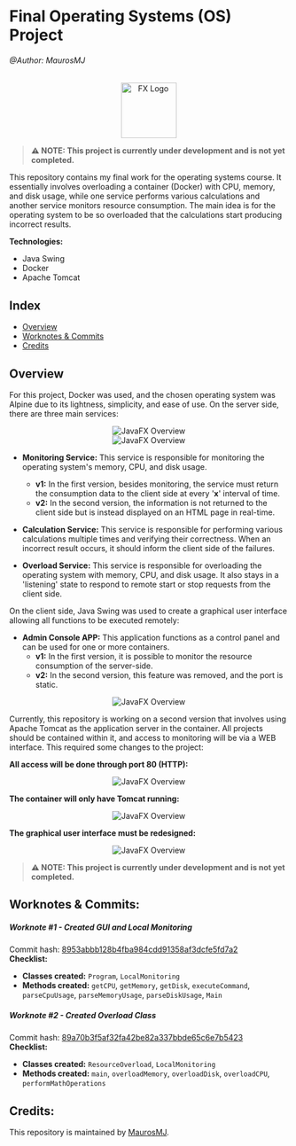 # Final Operating Systems (OS) Project

###### @Author: MaurosMJ

<div align="center">
    <img src="https://imgur.com/O8Cy2wQ.png" alt="FX Logo" width="100" height="100">
</div>

> **⚠️ NOTE: This project is currently under development and is not yet completed.**

This repository contains my final work for the operating systems course. It essentially involves overloading a container (Docker) with CPU, memory, and disk usage, while one service performs various calculations and another service monitors resource consumption. The main idea is for the operating system to be so overloaded that the calculations start producing incorrect results.

**Technologies:**

- Java Swing
- Docker
- Apache Tomcat

## Index

- [Overview](#overview)
- [Worknotes & Commits](#worknotes--commits)
- [Credits](#credits)

## Overview

For this project, Docker was used, and the chosen operating system was Alpine due to its lightness, simplicity, and ease of use. On the server side, there are three main services:
 
<div align="center">
    <img src="https://imgur.com/P0CqxtL.png" alt="JavaFX Overview">
</div>

<div align="center">
    <img src="https://imgur.com/tcvXv44.png" alt="JavaFX Overview">
</div>
 
- **Monitoring Service:** This service is responsible for monitoring the operating system's memory, CPU, and disk usage.
  - **v1:** In the first version, besides monitoring, the service must return the consumption data to the client side at every '**x**' interval of time.
  - **v2:** In the second version, the information is not returned to the client side but is instead displayed on an HTML page in real-time.
 
- **Calculation Service:** This service is responsible for performing various calculations multiple times and verifying their correctness. When an incorrect result occurs, it should inform the client side of the failures.

- **Overload Service:** This service is responsible for overloading the operating system with memory, CPU, and disk usage. It also stays in a 'listening' state to respond to remote start or stop requests from the client side.

On the client side, Java Swing was used to create a graphical user interface allowing all functions to be executed remotely:
 
- **Admin Console APP:** This application functions as a control panel and can be used for one or more containers.
  - **v1:** In the first version, it is possible to monitor the resource consumption of the server-side.
  - **v2:** In the second version, this feature was removed, and the port is static.

<div align="center">
    <img src="https://imgur.com/yEEAwY7.png" alt="JavaFX Overview">
</div>

Currently, this repository is working on a second version that involves using Apache Tomcat as the application server in the container. All projects should be contained within it, and access to monitoring will be via a WEB interface. This required some changes to the project:

**All access will be done through port 80 (HTTP):**

<div align="center">
    <img src="https://imgur.com/oavZpkh.png" alt="JavaFX Overview">
</div>

**The container will only have Tomcat running:**

<div align="center">
    <img src="https://imgur.com/TpXtCHp.png" alt="JavaFX Overview">
</div>

**The graphical user interface must be redesigned:**

<div align="center">
    <img src="https://imgur.com/7pzqHD2.png" alt="JavaFX Overview">
</div>

> **⚠️ NOTE: This project is currently under development and is not yet completed.**

## Worknotes & Commits:

##### Worknote #1 - Created GUI and Local Monitoring
Commit hash: [8953abbb128b4fba984cdd91358af3dcfe5fd7a2](https://github.com/MaurosMJ/clientside-SOProject-final/commit/8953abbb128b4fba984cdd91358af3dcfe5fd7a2)  
**Checklist:**
* **Classes created:** `Program`, `LocalMonitoring`
* **Methods created:** `getCPU`, `getMemory`, `getDisk`, `executeCommand`, `parseCpuUsage`, `parseMemoryUsage`, `parseDiskUsage`, `Main`

##### Worknote #2 - Created Overload Class
Commit hash: [89a70b3f5af32fa42be82a337bbde65c6e7b5423](https://github.com/MaurosMJ/serverside-SOProject-final/commit/89a70b3f5af32fa42be82a337bbde65c6e7b5423)  
**Checklist:**
* **Classes created:** `ResourceOverload`, `LocalMonitoring`
* **Methods created:** `main`, `overloadMemory`, `overloadDisk`, `overloadCPU`, `performMathOperations`

## Credits:
This repository is maintained by [MaurosMJ](https://github.com/MaurosMJ).
